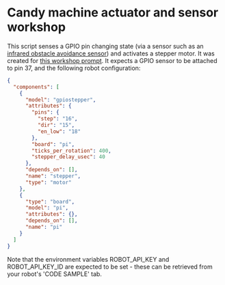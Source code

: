 # Candy machine actuator and sensor workshop

This script senses a GPIO pin changing state (via a sensor such as an [infrared obstacle avoidance sensor](https://www.amazon.com/HiLetgo-Infrared-Avoidance-Reflective-Photoelectric/dp/B07W97H2WS)) and activates a stepper motor.
It was created for [this workshop prompt](https://docs.google.com/document/d/1hjI9_Ubdz2aDzBvj8GrPfG2kBaUQC7tOXY1bfYC11Uo/edit?usp=sharing).
It expects a GPIO sensor to be attached to pin 37, and the following robot configuration:

``` json
{
  "components": [
    {
      "model": "gpiostepper",
      "attributes": {
        "pins": {
          "step": "16",
          "dir": "15",
          "en_low": "18"
        },
        "board": "pi",
        "ticks_per_rotation": 400,
        "stepper_delay_usec": 40
      },
      "depends_on": [],
      "name": "stepper",
      "type": "motor"
    },
    {
      "type": "board",
      "model": "pi",
      "attributes": {},
      "depends_on": [],
      "name": "pi"
    }
  ]
}
```

Note that the environment variables ROBOT_API_KEY and ROBOT_API_KEY_ID are expected to be set - these can be retrieved from your robot's 'CODE SAMPLE' tab.
